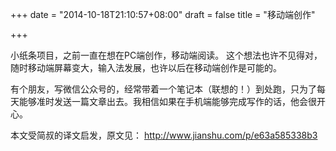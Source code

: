 +++
date = "2014-10-18T21:10:57+08:00"
draft = false
title = "移动端创作"

+++

小纸条项目，之前一直在想在PC端创作，移动端阅读。
这个想法也许不见得对，随时移动端屏幕变大，输入法发展，也许以后在移动端创作是可能的。

有个朋友，写微信公众号的，经常带着一个笔记本（联想的！）到处跑，只为了每天能够准时发送一篇文章出去。我相信如果在手机端能够完成写作的话，他会很开心。

本文受简叔的译文启发，原文见：
http://www.jianshu.com/p/e63a585338b3